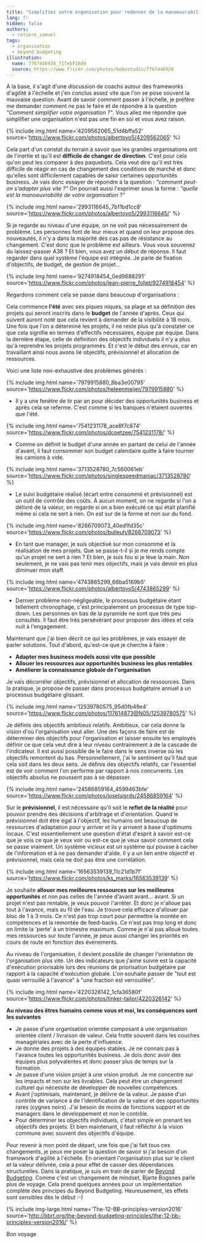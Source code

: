 ```yaml
---
title: "Simplifiez votre organisation pour redonner de la manoeuvrabilité"
lang: fr
hidden: false
authors:
  - retiere_samuel
tags:
  - organisation
  - beyond budgeting
illustration:
  name: 7767446928_71febf16d9
  source: https://www.flickr.com/photos/bobostudio/7767446928
---
```



À la base, il s'agit d'une discussion de coachs autour des frameworks d'agilité à l'échelle et j'en conclus assez vite que l'on se pose souvent la mauvaise question. Avant de savoir comment passer à l'échelle, je préfère me demander comment ne pas le faire et de répondre à la question _"Comment simplifier votre organisation ?"_. Vous allez me répondre que simplifier une organisation n'est pas une fin en soi et vous avez raison.


{% include img.html
    name='4209562065_51d4bffa52'
    source='https://www.flickr.com/photos/albertovo5/4209562065'
%}

Cela part d'un constat du terrain à savoir que les grandes organisations ont de l'inertie et qu'il est **difficile de changer de direction**. C'est pour cela qu'on peut les comparer à des paquebots. Cela veut dire qu'il est très difficile de réagir en cas de changement des conditions de marché et donc qu'elles sont difficilement capables de saisir certaines opportunités business. Je vais donc essayer de répondre à la question : _"comment peut-on s'adapter plus vite ?"_ On pourrait aussi l'exprimer sous la forme : _"quelle est la manoeuvrabilité de votre organisation ?"_


{% include img.html
    name='2993116645_7b11bd1cc8'
    source='https://www.flickr.com/photos/albertovo5/2993116645/'
%}

Si je regarde au niveau d'une équipe, on ne voit pas nécessairement de problème. Les personnes font de leur mieux et quand on leur propose des nouveautés, il n'y a dans la majorité des cas pas de résistance au changement. C'est donc que le problème est ailleurs. Vous vous souvenez du laissez-passer A38 ? Et bien, vous avez un début de réponse. Il faut regarder dans quel système l'équipe est intégrée. Je parle de fixation d'objectifs, de budget, de gestion de projet...


{% include img.html
    name='9274918454_0ed9688291'
    source='https://www.flickr.com/photos/jean-pierre_follet/9274918454'
%}

Regardons comment cela se passe dans beaucoup d'organisations :

Cela commence **l'été** avec ses piques niques, sa plage et sa définition des projets qui seront inscrits dans le **budget** de l'année d'après. Ceux qui suivent auront noté que cela revient à demander de la visibilité à 18 mois. Une fois que l'on a déterminé les projets, il ne reste plus qu'à constater ce que cela signifie en termes d'effectifs nécessaires, équipe par équipe. Dans la dernière étape, celle de définition des objectifs individuels il n'y a plus qu'à reprendre les projets programmés. Et c'est le début des ennuis, car en travaillant ainsi nous avons lié objectifs, prévisionnel et allocation de ressources.

Voici une liste non-exhaustive des problèmes générés :

{% include img.html
    name='7979915880_8ba3e00795'
    source='https://www.flickr.com/photos/heleenmeijer/7979915880'
%}

- Il y a une fenêtre de tir par an pour décider des opportunités business et après cela se referme. C'est comme si les banques n'étaient ouvertes que l'été.

{% include img.html
    name='7541231178_ace8f7c874'
    source='https://www.flickr.com/photos/dcoetzee/7541231178/'
%}

- Comme on définit le budget d'une année en partant de celui de l'année d'avant, il faut consommer son budget calendaire quitte à faire tourner les camions à vide.

{% include img.html
    name='3713528780_7c560061eb'
    source='https://www.flickr.com/photos/singlespeedmaniac/3713528780'
%}

- Le suivi budgétaire réalisé (écart entre consommé et prévisionnel) est un outil de contrôle des coûts. À aucun moment, on ne regarde si l'on a délivré de la valeur, on regarde si on a bien exécuté ce qui était planifié même si cela ne sert à rien. On est sur de la forme et non sur du fond.

{% include img.html
    name='8266709073_40ed1fd35c'
    source='https://www.flickr.com/photos/bulleuh/8266709073'
%}

- En tant que manager, je suis objectivé sur mon consommé et la réalisation de mes projets. Que se passe-t-il si je me rends compte qu'un projet ne sert à rien ? Et bien, je suis fou si je lève la main. Non seulement, je ne vais pas tenir mes objectifs, mais je vais devoir en plus diminuer mon staff.

{% include img.html
    name='4743865299_66ba5169b5'
    source='https://www.flickr.com/photos/albertovo5/4743865299'
%}

- Dernier problème non-négligeable, le processus budgétaire étant tellement chronophage, c'est principalement un processus de type top-down. Les personnes en bas de la pyramide ne sont que très peu consultés. Il faut être très persévérant pour proposer des idées et cela nuit à l'engagement.

Maintenant que j'ai bien décrit ce qui les problèmes, je vais essayer de parler solutions. Tout d'abord, qu'est-ce que je cherche à faire :

- **Adapter mes business models aussi vite que possible**
- **Allouer les ressources aux opportunités business les plus rentables**
- **Améliorer la connaissance globale de l'organisation**

Je vais décorréler objectifs, prévisionnel et allocation de ressources. Dans la pratique, je propose de passer dans processus budgétaire annuel à un processus budgétaire glissant.


{% include img.html
    name='12539780575_95d0fb49e4'
    source='https://www.flickr.com/photos/117614873@N05/12539780575'
%}

Je définis des objectifs ambitieux relatifs. Ambitieux, car cela donne la vision d'où l'organisation veut aller. Une des façons de faire est de déterminer des objectifs pour l'organisation et laisser ensuite les employés définir ce que cela veut dire à leur niveau contrairement à de la cascade de l'indicateur. Il est aussi possible de le faire dans le sens inverse où les objectifs remontent du bas. Personnellement, j'ai le sentiment qu'il faut que cela soit dans les deux sens. Je définis des objectifs relatifs, car l'essentiel est de voir comment l'on performe par rapport à nos concurrents. Les objectifs absolus ne poussent pas à se dépasser.


{% include img.html
    name='24586859164_4599463bfe'
    source='https://www.flickr.com/photos/joseluisrds/24586859164'
%}

Sur le **prévisionnel**, il est nécessaire qu'il soit le **reflet de la réalité** pour pouvoir prendre des décisions d'arbitrage et d'orientation. Quand le prévisionnel doit être égal à l'objectif, les humains ont beaucoup de ressources d'adaptation pour y arriver et ils y arrivent à base d'optimums locaux. C'est essentiellement une question d'état d'esprit à savoir est-ce que je vois ce que je veux voir ou est-ce que je veux savoir comment cela se passe vraiment. Un système vicieux est un système qui pousse à cacher de l'information et à ne pas demander d'aide. Il y a un lien entre objectif et prévisionnel, mais cela ne doit pas être une corrélation.


{% include img.html
    name='16563539139_11c21d1b7f'
    source='https://www.flickr.com/photos/ks_marks/16563539139'
%}

Je souhaite **allouer mes meilleures ressources sur les meilleures opportunités** et non pas celles de l'année d'avant avant... avant. Si un projet n'est pas rentable, je veux pouvoir l'arrêter. Et donc je n'alloue pas tout à l'avance, mais au fil de l'eau. Je trouve cela efficace d'allouer par bloc de 1 à 3 mois. Ce n'est pas trop court pour permettre la montée en compétences et la remontée de feed-backs. Ce n'est pas trop long et donc on limite la 'perte' à un trimestre maximum. Comme je n'ai pas alloué toutes mes ressources sur toute l'année, je peux aussi changer les priorités en cours de route en fonction des évènements.

Au niveau de l'organisation, il devient possible de changer l'orientation de l'organisation plus vite. Un des indicateurs que j'aime suivre est la capacité d'exécution priorisable lors des réunions de priorisation budgétaire par rapport à la capacité d'exécution globale. L'on souhaite passer de "tout est quasi verrouillé à l'avance" à "une fraction est verrouillée".


{% include img.html
    name='4220326142_1cfa36580f'
    source='https://www.flickr.com/photos/tinker-tailor/4220326142'
%}

**Au niveau des êtres humains comme vous et moi, les conséquences sont les suivantes**

- Je passe d'une organisation orientée composant à une organisation orientée client / livraison de valeur. Cela frotte souvent dans les couches managériales avec de la perte d'influence.
- Je donne des projets à des équipes stables. Je ne connais pas à l'avance toutes les opportunités business. Je dois donc avoir des équipes plus polyvalentes et donc passer plus de temps sur la formation.
- Je passe d'une vision projet à une vision produit. Je me concentre sur les impacts et non sur les livrables. Cela peut être un changement culturel qui nécessite de développer de nouvelles compétences.
- Avant j'optimisais, maintenant, je délivre de la valeur. Je passe d'un contrôle de variance à de l'identification de la valeur et des opportunités rares (cygnes noirs). J'ai besoin de moins de fonctions support et de managers dans le développement et non le contrôle.
- Pour déterminer les objectifs individuels, c'était simple en prenant les objectifs des projets. Et bien maintenant, il faut réfléchir à la vision commune avec souvent des objectifs d'équipe.

Pour revenir à mon point de départ, une fois que j'ai fait tous ces changements, je peux me poser la question de savoir si j'ai besoin d'un framework d'agilité à l'échelle. En orientant l'organisation plus sur le client et la valeur délivrée, cela a pour effet de casser des dépendances structurelles. Dans la pratique, je suis en train de parler de [Beyond Budgeting]. Comme c'est un changement de mindset, Bjarte Bogsnes parle plus de voyage. Cela prend quelques années pour un implémentation complète des principes du Beyond Budgeting. Heureusement, les effets sont sensibles dès le début :-)


{% include img-large.html
    name='The-12-BB-principles-version2016'
    source='http://bbrt.org/the-beyond-budgeting-principles/the-12-bb-principles-version2016/'
%}

Bon voyage

[Beyond Budgeting]: /books/implementing_beyond_budgeting-bogsnes_bjarte.html
